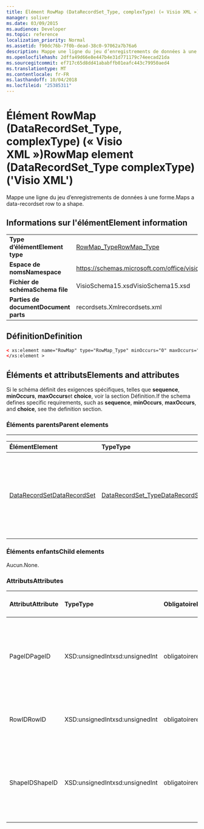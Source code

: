 ```yaml
---
title: Élément RowMap (DataRecordSet_Type, complexType) (« Visio XML »)
manager: soliver
ms.date: 03/09/2015
ms.audience: Developer
ms.topic: reference
localization_priority: Normal
ms.assetid: f90dc76b-7f0b-dead-38c0-97062a7b76a6
description: Mappe une ligne du jeu d’enregistrements de données à une forme.
ms.openlocfilehash: 2dffa49d66e8e447b4e31d771179c74eecad21da
ms.sourcegitcommit: ef717c65d8dd41ababffb01eafc443c79950aed4
ms.translationtype: MT
ms.contentlocale: fr-FR
ms.lasthandoff: 10/04/2018
ms.locfileid: "25385311"
---
```

# <a name="rowmap-element-datarecordsettype-complextype-visio-xml"></a><span data-ttu-id="7f553-103">Élément RowMap (DataRecordSet_Type, complexType) (« Visio XML »)</span><span class="sxs-lookup"><span data-stu-id="7f553-103">RowMap element (DataRecordSet_Type complexType) ('Visio XML')</span></span>

<span data-ttu-id="7f553-104">Mappe une ligne du jeu d’enregistrements de données à une forme.</span><span class="sxs-lookup"><span data-stu-id="7f553-104">Maps a data-recordset row to a shape.</span></span>
  
## <a name="element-information"></a><span data-ttu-id="7f553-105">Informations sur l'élément</span><span class="sxs-lookup"><span data-stu-id="7f553-105">Element information</span></span>

|||
|:-----|:-----|
|<span data-ttu-id="7f553-106">**Type d’élément**</span><span class="sxs-lookup"><span data-stu-id="7f553-106">**Element type**</span></span> <br/> |[<span data-ttu-id="7f553-107">RowMap_Type</span><span class="sxs-lookup"><span data-stu-id="7f553-107">RowMap_Type</span></span>](rowmap_type-complextypevisio-xml.md) <br/> |
|<span data-ttu-id="7f553-108">**Espace de noms**</span><span class="sxs-lookup"><span data-stu-id="7f553-108">**Namespace**</span></span> <br/> |https://schemas.microsoft.com/office/visio/2012/main  <br/> |
|<span data-ttu-id="7f553-109">**Fichier de schéma**</span><span class="sxs-lookup"><span data-stu-id="7f553-109">**Schema file**</span></span> <br/> |<span data-ttu-id="7f553-110">VisioSchema15.xsd</span><span class="sxs-lookup"><span data-stu-id="7f553-110">VisioSchema15.xsd</span></span>  <br/> |
|<span data-ttu-id="7f553-111">**Parties de document**</span><span class="sxs-lookup"><span data-stu-id="7f553-111">**Document parts**</span></span> <br/> |<span data-ttu-id="7f553-112">recordsets.Xml</span><span class="sxs-lookup"><span data-stu-id="7f553-112">recordsets.xml</span></span>  <br/> |
   
## <a name="definition"></a><span data-ttu-id="7f553-113">Définition</span><span class="sxs-lookup"><span data-stu-id="7f553-113">Definition</span></span>

```XML
< xs:element name="RowMap" type="RowMap_Type" minOccurs="0" maxOccurs="unbounded" >
</xs:element >
```

## <a name="elements-and-attributes"></a><span data-ttu-id="7f553-114">Éléments et attributs</span><span class="sxs-lookup"><span data-stu-id="7f553-114">Elements and attributes</span></span>

<span data-ttu-id="7f553-115">Si le schéma définit des exigences spécifiques, telles que **sequence**, **minOccurs**, **maxOccurs**et **choice**, voir la section Définition.</span><span class="sxs-lookup"><span data-stu-id="7f553-115">If the schema defines specific requirements, such as **sequence**, **minOccurs**, **maxOccurs**, and **choice**, see the definition section.</span></span> 
  
### <a name="parent-elements"></a><span data-ttu-id="7f553-116">Éléments parents</span><span class="sxs-lookup"><span data-stu-id="7f553-116">Parent elements</span></span>

****

|<span data-ttu-id="7f553-117">**Élément**</span><span class="sxs-lookup"><span data-stu-id="7f553-117">**Element**</span></span>|<span data-ttu-id="7f553-118">**Type**</span><span class="sxs-lookup"><span data-stu-id="7f553-118">**Type**</span></span>|<span data-ttu-id="7f553-119">**Description**</span><span class="sxs-lookup"><span data-stu-id="7f553-119">**Description**</span></span>|
|:-----|:-----|:-----|
|[<span data-ttu-id="7f553-120">DataRecordSet</span><span class="sxs-lookup"><span data-stu-id="7f553-120">DataRecordSet</span></span>](datarecordset-element-datarecordsets_type-complextypevisio-xml.md) <br/> |[<span data-ttu-id="7f553-121">DataRecordSet_Type</span><span class="sxs-lookup"><span data-stu-id="7f553-121">DataRecordSet_Type</span></span>](datarecordset_type-complextypevisio-xml.md) <br/> |<span data-ttu-id="7f553-122">Stocke, met en forme, actualise et expose dans Microsoft Visio les données qui ont fait l’objet d’une requête dans une base de données.</span><span class="sxs-lookup"><span data-stu-id="7f553-122">Stores, formats, refreshes, and exposes data queried from a database in Microsoft Visio.</span></span>  <br/> |
   
### <a name="child-elements"></a><span data-ttu-id="7f553-123">Éléments enfants</span><span class="sxs-lookup"><span data-stu-id="7f553-123">Child elements</span></span>

<span data-ttu-id="7f553-124">Aucun.</span><span class="sxs-lookup"><span data-stu-id="7f553-124">None.</span></span>
  
### <a name="attributes"></a><span data-ttu-id="7f553-125">Attributs</span><span class="sxs-lookup"><span data-stu-id="7f553-125">Attributes</span></span>

|<span data-ttu-id="7f553-126">**Attribut**</span><span class="sxs-lookup"><span data-stu-id="7f553-126">**Attribute**</span></span>|<span data-ttu-id="7f553-127">**Type**</span><span class="sxs-lookup"><span data-stu-id="7f553-127">**Type**</span></span>|<span data-ttu-id="7f553-128">**Obligatoire**</span><span class="sxs-lookup"><span data-stu-id="7f553-128">**Required**</span></span>|<span data-ttu-id="7f553-129">**Description**</span><span class="sxs-lookup"><span data-stu-id="7f553-129">**Description**</span></span>|<span data-ttu-id="7f553-130">**Valeurs possibles**</span><span class="sxs-lookup"><span data-stu-id="7f553-130">**Possible values**</span></span>|
|:-----|:-----|:-----|:-----|:-----|
|<span data-ttu-id="7f553-131">PageID</span><span class="sxs-lookup"><span data-stu-id="7f553-131">PageID</span></span>  <br/> |<span data-ttu-id="7f553-132">XSD:unsignedInt</span><span class="sxs-lookup"><span data-stu-id="7f553-132">xsd:unsignedInt</span></span>  <br/> |<span data-ttu-id="7f553-133">obligatoire</span><span class="sxs-lookup"><span data-stu-id="7f553-133">required</span></span>  <br/> |<span data-ttu-id="7f553-134">ID de page de la forme liée aux données dans la ligne du jeu d’enregistrements de données identifiée par **l’ID de ligne**.</span><span class="sxs-lookup"><span data-stu-id="7f553-134">Page ID of the shape linked to data in the data-recordset row identified by **RowID**.</span></span>  <br/> |<span data-ttu-id="7f553-135">Valeurs du type xsd:unsignedInt.</span><span class="sxs-lookup"><span data-stu-id="7f553-135">Values of the xsd:unsignedInt type.</span></span>  <br/> |
|<span data-ttu-id="7f553-136">RowID</span><span class="sxs-lookup"><span data-stu-id="7f553-136">RowID</span></span>  <br/> |<span data-ttu-id="7f553-137">XSD:unsignedInt</span><span class="sxs-lookup"><span data-stu-id="7f553-137">xsd:unsignedInt</span></span>  <br/> |<span data-ttu-id="7f553-138">obligatoire</span><span class="sxs-lookup"><span data-stu-id="7f553-138">required</span></span>  <br/> |<span data-ttu-id="7f553-139">ID de ligne de la ligne, unique dans le jeu d’enregistrements de données.</span><span class="sxs-lookup"><span data-stu-id="7f553-139">Row ID of the row, unique within the data recordset.</span></span>  <br/> |<span data-ttu-id="7f553-140">Valeurs du type xsd:unsignedInt.</span><span class="sxs-lookup"><span data-stu-id="7f553-140">Values of the xsd:unsignedInt type.</span></span>  <br/> |
|<span data-ttu-id="7f553-141">ShapeID</span><span class="sxs-lookup"><span data-stu-id="7f553-141">ShapeID</span></span>  <br/> |<span data-ttu-id="7f553-142">XSD:unsignedInt</span><span class="sxs-lookup"><span data-stu-id="7f553-142">xsd:unsignedInt</span></span>  <br/> |<span data-ttu-id="7f553-143">obligatoire</span><span class="sxs-lookup"><span data-stu-id="7f553-143">required</span></span>  <br/> |<span data-ttu-id="7f553-144">ID de la forme de la forme liée aux données dans la ligne du jeu d’enregistrements de données identifiée par **l’ID de ligne**.</span><span class="sxs-lookup"><span data-stu-id="7f553-144">Shape ID of the shape linked to data in the data-recordset row identified by **RowID**.</span></span>  <br/> |<span data-ttu-id="7f553-145">Valeurs du type xsd:unsignedInt.</span><span class="sxs-lookup"><span data-stu-id="7f553-145">Values of the xsd:unsignedInt type.</span></span>  <br/> |
   

